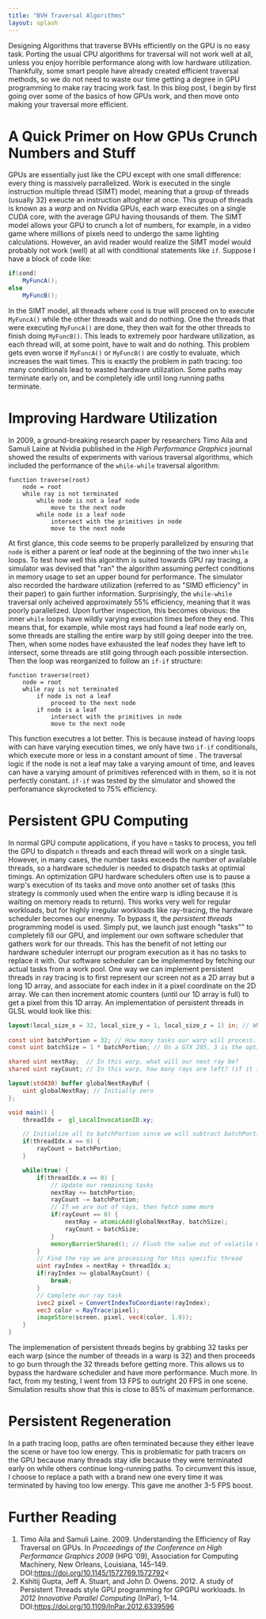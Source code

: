 ```yaml
---
title: "BVH Traversal Algorithms"
layout: splash
---
```


Designing Algorithms that traverse BVHs efficiently on the GPU is no easy task. Porting the usual CPU algorithms for traversal will not work well at all, unless you enjoy horrible performance along with low hardware utilization. Thankfully, some smart people have already created efficient traversal methods, so we do not need to waste our time getting a degree in GPU programming to make ray tracing work fast. In this blog post, I begin by first going over some of the basics of how GPUs work, and then move onto making your traversal more efficient.

# A Quick Primer on How GPUs Crunch Numbers and Stuff

GPUs are essentially just like the CPU except with one small difference: every thing is massively parrallelized. Work is executed in the single instruction multiple thread (SIMT) model, meaning that a group of threads (usually 32) exeucte an instruction altoghter at once. This group of threads is known as a *warp* and on Nvidia GPUs, each warp executes on a single CUDA core, with the average GPU having thousands of them. The SIMT model allows your GPU to crunch a lot of numbers, for example, in a video game where millions of pixels need to undergo the same lighting calculations. However, an avid reader would realize the SIMT model would probably not work (well) at all with conditional statements like `if`. Suppose I have a block of code like:

```glsl
if(cond)
    MyFuncA();
else
    MyFuncB();
```

In the SIMT model, all threads where `cond` is true will proceed on to execute `MyFuncA()` while the other threads wait and do nothing. One the threads that were executing `MyFuncA()` are done, they then wait for the other threads to finish doing `MyFuncB()`. This leads to extremely poor hardware utilization, as each thread will, at some point, have to wait and do nothing. This problem gets even worse if `MyFuncA()` or `MyFuncB()` are costly to evaluate, which increases the wait times. This is exactly the problem in path tracing: too many conditionals lead to wasted hardware utilization. Some paths may terminate early on, and be completely idle until long running paths terminate.

# Improving Hardware Utilization

In 2009, a ground-breaking research paper by researchers Timo Aila and Samuli Laine at Nvidia published in the *High Performance Graphics* journal showed the results of experiments with various traversal algorithms, which included the performance of the `while-while` traversal algorithm:

```
function traverse(root)
    node = root
    while ray is not terminated
        while node is not a leaf node
            move to the next node
        while node is a leaf node
            intersect with the primitives in node
            move to the next node
```

At first glance, this code seems to be properly parallelized by ensuring that `node` is either a parent or leaf node at the beginning of the two inner `while` loops. To test how well this algorithm is suited towards GPU ray tracing, a simulator was devised that "ran" the algorithm assuming perfect conditions in memory usage to set an upper bound for performance. The simulator also recorded the hardware utilization (referred to as "SIMD efficiency" in their paper) to gain further information. Surprisingly, the `while-while` traversal only acheived approximately 55% efficiency, meaning that it was poorly parallelized. Upon further inspection, this becomes obvious: the inner `while` loops have wildly varying execution times before they end. This means that, for example, while most rays had found a leaf node early on, some threads are stalling the entire warp by still going deeper into the tree. Then, when some nodes have exhausted the leaf nodes they have left to intersect, some threads are still going through each possible intersection. Then the loop was reorganized to follow an `if-if` structure:

```
function traverse(root)
    node = root
    while ray is not terminated
        if node is not a leaf
            proceed to the next node
        if node is a leaf
            intersect with the primitives in node
            move to the next node
```

This function executres a lot better. This is because instead of having loops with can have varying execution times, we only have two `if-if` conditionals, which execute more or less in a constant amount of time . The traversal logic if the node is not a leaf may take a varying amount of time, and leaves can have a varying amount of primitives referenced with in them, so it is not perfectly constant. `if-if` was tested by the simulator and showed the perforamance skyrocketed to 75% efficiency.

# Persistent GPU Computing

In normal GPU compute applications, if you have `n` tasks to process, you tell the GPU to dispatch `n` threads and each thread will work on a single task. However, in many cases, the number tasks exceeds the number of available threads, so a hardware scheduler is needed to dispatch tasks at optimial timings. An optimization GPU hardware schedulers often use is to pause a warp's execution of its tasks and move onto another set of tasks (this strategy is commonly used when the entire warp is idling because it is waiting on memory reads to return). This works very well for regular workloads, but for highly irregular workloads like ray-tracing, the hardware scheduler becomes our enenmy. To bypass it, the *persistent threads* programming model is used. Simply put, we launch just enough "tasks"" to completely fill our GPU, and implement our own software scheduler that gathers work for our threads. This has the benefit of not letting our hardware scheduler interrupt our program execution as it has no tasks to replace it with. Our software scheduler can be implemented by fetching our actual tasks from a work pool. One way we can implement persistent threads in ray tracing is to first represent our screen not as a 2D array but a long 1D array, and associate for each index in it a pixel coordinate on the 2D array. We can then increment atomic counters (until our 1D array is full) to get a pixel from this 1D array. An implementation of persistent threads in GLSL would look like this:

```glsl
layout(local_size_x = 32, local_size_y = 1, local_size_z = 1) in; // What this means is that we run one warp per each dispatch 
    
const uint batchPortion = 32; // How many tasks our warp will process. This should be the number of threads in a warp
const uint batchSize = 1 * batchPortion; // On a GTX 285, 3 is the optimal multiplier [1], but 1 seems to perform better on my GTX 980

shared uint nextRay;  // In this warp, what will our next ray be?
shared uint rayCount; // In this warp, how many rays are left? (if it is zero we need to get more tasks)

layout(std430) buffer globalNextRayBuf {
    uint globalNextRay; // Initially zero
};

void main() {
    threadIdx =  gl_LocalInvocationID.xy;

    // Initialize all to batchPortion since we will subtract batchPortion later to make it zero
    if(threadIdx.x == 0) {
        rayCount = batchPortion;
    }

    while(true) {
        if(threadIdx.x == 0) {
            // Update our remaining tasks
            nextRay += batchPortion;
            rayCount -= batchPortion;
            // If we are out of rays, then fetch some more
            if(rayCount == 0) {
                nextRay = atomicAdd(globalNextRay, batchSize);
                rayCount = batchSize;
            }
            memoryBarrierShared(); // Flush the value out of volatile memory
        }
        // Find the ray we are processing for this specific thread
        uint rayIndex = nextRay + threadIdx.x;
        if(rayIndex >= globalRayCount) {
            break;
        }
        // Complete our ray task
        ivec2 pixel = ConvertIndexToCoordiante(rayIndex); 
        vec3 color = RayTrace(pixel);
        imageStore(screen, pixel, vec4(color, 1.0));
    }
}
```
The implemenation of persistent threads begins by grabbing 32 tasks per each warp (since the number of threads in a warp is 32) and then proceeds to go burn through the 32 threads before getting more. This allows us to bypass the hardware scheduler and have more performance. Much more. In fact, from my testing, I went from 13 FPS to outright 20 FPS in one scene. Simulation results show that this is close to 85% of maximum performance.

# Persistent Regeneration

In a path tracing loop, paths are often terminated because they either leave the scene or have too low energy. This is problematic for path tracers on the GPU because many threads stay idle because they were terminated early on while others continue long-running paths. To circumvent this issue, I choose to replace a path with a brand new one every time it was terminated by having too low energy. This gave me another 3-5 FPS boost.

# Further Reading

1. Timo Aila and Samuli Laine. 2009. Understanding the Efficiency of Ray Traversal on GPUs. In *Proceedings of the Conference on High Performance Graphics 2009* (HPG ’09), Association for Computing Machinery, New Orleans, Louisiana, 145–149. DOI:https://doi.org/10.1145/1572769.1572792<
2. Kshitij Gupta, Jeff A. Stuart, and John D. Owens. 2012. A study of Persistent Threads style GPU programming for GPGPU workloads. In *2012 Innovative Parallel Computing* (InPar), 1–14. DOI:https://doi.org/10.1109/InPar.2012.6339596